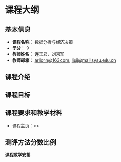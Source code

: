 # 课程大纲

## 基本信息

- **课程名称：** 数据分析与经济决策
- **学分：** 3
- **教师姓名：** 连玉君，刘京军
- **教师邮箱：** <arlionn@163.com>, <liujj@mail.sysu.edu.cn>

## 课程介绍

## 课程目标

## 课程要求和教学材料

- 课程主页：<>

## 测评方法分数比例

**课程教学安排**